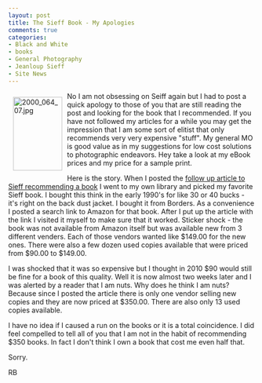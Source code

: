 ```yaml
---
layout: post
title: The Sieff Book - My Apologies
comments: true
categories:
- Black and White
- books
- General Photography
- Jeanloup Sieff
- Site News
---
```

<a rel="lightbox" href="/wp-content/uploads/2010/01/2000_064_07.jpg"><img title="2000_064_07.jpg" src="/wp-content/uploads/2010/01/.thumbs/.2000_064_07.jpg" border="0" alt="2000_064_07.jpg" hspace="10" vspace="10" width="100" height="150" align="left" /></a>No I am not obsessing on Seiff again but I had to post a quick apology to those of you that are still reading the post and looking for the book that I recommended. If you have not followed my articles for a while you may get the impression that I am some sort of elitist that only recommends very very expensive "stuff". My general MO is good value as in my suggestions for low cost solutions to photographic endeavors. Hey take a look at my eBook prices and my price for a sample print.

Here is the story. When I posted the <a href="http://photo.rwboyer.com/2010/01/03/jeanloup-sieff-follow-up-2/">follow up article to Sieff recommending a book</a> I went to my own library and picked my favorite Sieff book. I bought this think in the early 1990's for like 30 or 40 bucks - it's right on the back dust jacket. I bought it from Borders. As a convenience I posted a search link to Amazon for that book. After I put up the article with the link I visited it myself to make sure that it worked. Sticker shock - the book was not available from Amazon itself but was available new from 3 different venders. Each of those vendors wanted like $149.00 for the new ones. There were also a few dozen used copies available that were priced from $90.00 to $149.00.

I was shocked that it was so expensive but I thought in 2010 $90 would still be fine for a book of this quality. Well it is now almost two weeks later and I was alerted by a reader that I am nuts. Why does he think I am nuts? Because since I posted the article there is only one vendor selling new copies and they are now priced at $350.00. There are also only 13 used copies available.

I have no idea if I caused a run on the books or it is a total coincidence. I did feel compelled to tell all of you that I am not in the habit of recommending $350 books. In fact I don't think I own a book that cost me even half that.

Sorry.

RB
